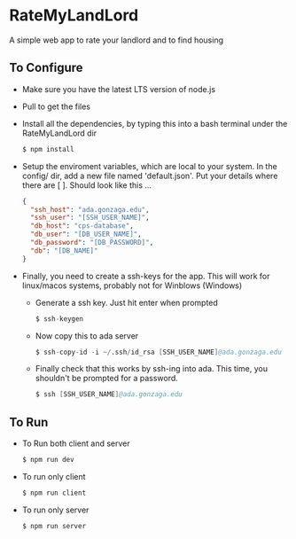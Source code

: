 # RateMyLandLord

A simple web app to rate your landlord and to find housing

## To Configure

- Make sure you have the latest LTS version of node.js
- Pull to get the files
- Install all the dependencies, by typing this into a bash terminal under the RateMyLandLord dir

  ```s
  $ npm install
  ```

- Setup the enviroment variables, which are local to your system. In the config/ dir, add a new file named 'default.json'. Put your details where there are [ ]. Should look like this ...

  ```json
  {
    "ssh_host": "ada.gonzaga.edu",
    "ssh_user": "[SSH_USER_NAME]",
    "db_host": "cps-database",
    "db_user": "[DB_USER_NAME]",
    "db_password": "[DB_PASSWORD]",
    "db": "[DB_NAME]"
  }
  ```

- Finally, you need to create a ssh-keys for the app. This will work for linux/macos systems, probably not for Winblows (Windows)

  - Generate a ssh key. Just hit enter when prompted

    ```s
    $ ssh-keygen
    ```

  - Now copy this to ada server

    ```s
    $ ssh-copy-id -i ~/.ssh/id_rsa [SSH_USER_NAME]@ada.gonzaga.edu
    ```

  - Finally check that this works by ssh-ing into ada. This time, you shouldn't be prompted for a password.

    ```s
    $ ssh [SSH_USER_NAME]@ada.gonzaga.edu
    ```

## To Run

- To Run both client and server

  ```s
  $ npm run dev
  ```

- To run only client

  ```s
  $ npm run client
  ```

- To run only server

  ```s
  $ npm run server
  ```
